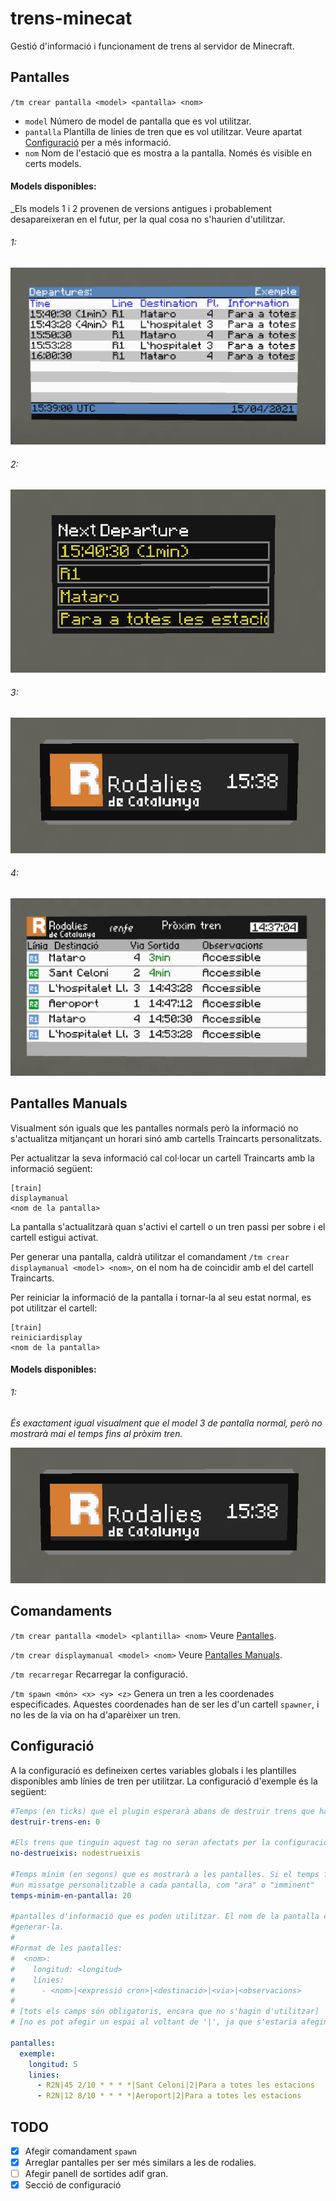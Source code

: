 # trens-minecat
Gestió d'informació i funcionament de trens al servidor de Minecraft.

## Pantalles

`/tm crear pantalla <model> <pantalla> <nom>`
  - `model` Número de model de pantalla que es vol utilitzar.
  - `pantalla` Plantilla de línies de tren que es vol utilitzar. Veure apartat [Configuració](https://github.com/janvinas/trens-minecat#Configuració) per a més informació. 
  - `nom` Nom de l'estació que es mostra a la pantalla. Només és visible en certs models.

#### Models disponibles:
_Els models 1 i 2 provenen de versions antigues i probablement desapareixeran en el futur, per la qual cosa no s'haurien d'utilitzar.
###### 1: 
![imatge](/imatges/1.png)

###### 2:
![imatge](/imatges/2.png)

###### 3:
![imatge 1](/imatges/3a.png)

###### 4:
![imatge](/imatges/4.png)

## Pantalles Manuals

Visualment són iguals que les pantalles normals però la informació no s'actualitza mitjançant un horari sinó amb cartells Traincarts personalitzats.

Per actualitzar la seva informació cal col·locar un cartell Traincarts amb la informació següent:
```
[train]
displaymanual
<nom de la pantalla>
```
La pantalla s'actualitzarà quan s'activi el cartell o un tren passi per sobre i el cartell estigui activat.

Per generar una pantalla, caldrà utilitzar el comandament `/tm crear displaymanual <model> <nom>`, on el nom ha de coincidir amb el del cartell Traincarts.

Per reiniciar la informació de la pantalla i tornar-la al seu estat normal, es pot utilitzar el cartell:
```
[train]
reiniciardisplay
<nom de la pantalla>
```

#### Models disponibles:

###### 1:
_És exactament igual visualment que el model 3 de pantalla normal, però no mostrarà mai el temps fins al pròxim tren._

![imatge](/imatges/3a.png)

## Comandaments

`/tm crear pantalla <model> <plantilla> <nom>` Veure [Pantalles](#Pantalles).

`/tm crear displaymanual <model> <nom>` Veure [Pantalles Manuals](#Pantalles-Manuals).

`/tm recarregar` Recarregar la configuració.

`/tm spawn <món> <x> <y> <z>` Genera un tren a les coordenades especificades. Aquestes coordenades han de ser les d'un cartell `spawner`, i no les de la via on ha d'aparèixer un tren.

## Configuració

A la configuració es defineixen certes variables globals i les plantilles disponibles amb línies de tren per utilitzar. La configuració d'exemple és la següent:

```yaml
#Temps (en ticks) que el plugin esperarà abans de destruir trens que hagin estat aturats. 0 desactiva la funció.
destruir-trens-en: 0

#Els trens que tinguin aquest tag no seran afectats per la configuració anterior i, per tant, no es destruiran mai.
no-destrueixis: nodestrueixis

#Temps mínim (en segons) que es mostrarà a les pantalles. Si el temps fins al proper tren és menor que això es mostrarà
#un missatge personalitzable a cada pantalla, com "ara" o "imminent"
temps-minim-en-pantalla: 20

#pantalles d'informació que es poden utilitzar. El nom de la pantalla és el que s'utilitzarà en el comandament per
#generar-la.
#
#Format de les pantalles:
#  <nom>:
#    longitud: <longitud>
#    línies:
#      - <nom>|<expressió cron>|<destinació>|<via>|<observacions>
#
# [tots els camps són obligatoris, encara que no s'hagin d'utilitzar]
# [no es pot afegir un espai al voltant de '|', ja que s'estaria afegint al camp corresponent]

pantalles:
  exemple:
    longitud: 5
    linies:
      - R2N|45 2/10 * * * *|Sant Celoni|2|Para a totes les estacions
      - R2N|12 8/10 * * * *|Aeroport|2|Para a totes les estacions
```

## TODO

- [x] Afegir comandament `spawn`
- [x] Arreglar pantalles per ser més similars a les de rodalies.
- [ ] Afegir panell de sortides adif gran.
- [x] Secció de configuració
